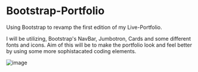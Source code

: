 # Bootstrap-Portfolio
Using Bootstrap to revamp the first edition of my Live-Portfolio.

I will be utilizing, Bootstrap's NavBar, Jumbotron, Cards and some different fonts and icons.
Aim of this will be to make the portfolio look and feel better by using some more sophistacated coding elements.

![image](https://user-images.githubusercontent.com/115110026/210225935-dd0aab44-50ca-461c-8fed-f00c3836ed4d.png)
